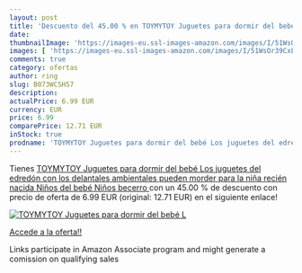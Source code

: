 ```yaml
---
layout: post
title: 'Descuento del 45.00 % en TOYMYTOY Juguetes para dormir del bebé L'
date: 
thumbnailImage: 'https://images-eu.ssl-images-amazon.com/images/I/51WsOr39CxL._SL200_.jpg'
images: [ 'https://images-eu.ssl-images-amazon.com/images/I/51WsOr39CxL._SL200_.jpg' ]
comments: true
category: ofertas
author: ring
slug: B073WCSHS7
description:
actualPrice: 6.99 EUR
currency: EUR
price: 6.99
comparePrice: 12.71 EUR
inStock: true
prodname: 'TOYMYTOY Juguetes para dormir del bebé Los juguetes del edredón con los delantales ambientales pueden morder para la niña recién nacida Niños del bebé Niños  becerro '
---
```


Tienes [TOYMYTOY Juguetes para dormir del bebé Los juguetes del edredón con los delantales ambientales pueden morder para la niña recién nacida Niños del bebé Niños  becerro ](https://www.amazon.es/dp/B073WCSHS7/?tag=tolees-21) con un 45.00 % de descuento con precio de oferta de 6.99 EUR (original: 12.71 EUR) en el siguiente enlace!

[![TOYMYTOY Juguetes para dormir del bebé L](https://images-eu.ssl-images-amazon.com/images/I/51WsOr39CxL._SL200_.jpg)](https://www.amazon.es/dp/B073WCSHS7/?tag=tolees-21)

[Accede a la oferta!!](https://www.amazon.es/dp/B073WCSHS7/?tag=tolees-21)

Links participate in Amazon Associate program and might generate a comission on qualifying sales


